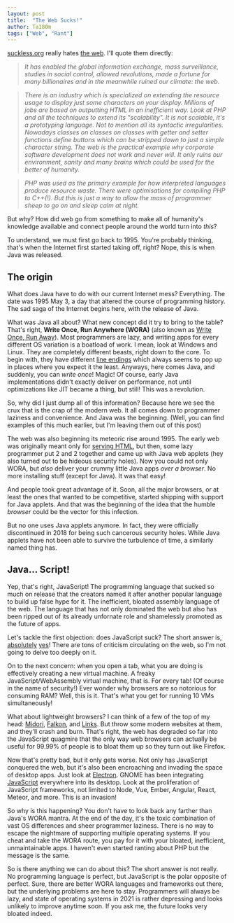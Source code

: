 ```yaml
---
layout: post
title:  "The Web Sucks!"
author: Ta180m
tags: ["Web", "Rant"]
---
```



[suckless.org](https://suckless.org) really hates [the web](https://suckless.org/sucks/web/). I'll quote them directly:

> *It has enabled the global information exchange, mass surveillance, studies in social control, allowed revolutions, made a fortune for many billionaires and in the meanwhile ruined our climate: the web.*

> *There is an industry which is specialized on extending the resource usage to display just some characters on your display. Millions of jobs are based on outputting HTML in an inefficient way. Look at PHP and all the techniques to extend its "scalability". It is not scalable, it's a prototyping language. Not to mention all its syntactic irregularities. Nowadays classes on classes on classes with getter and setter functions define buttons which can be stripped down to just a simple character string. The web is the practical example why corporate software development does not work and never will. It only ruins our environment, sanity and many brains which could be used for the better of humanity.*

> *PHP was used as the primary example for how interpreted languages produce resource waste. There were optimisations for compiling PHP to C++(!). But this is just a way to allow the mass of programmer sheep to go on and sleep calm at night.*


But why? How did web go from something to make all of humanity's knowledge available and connect people around the world turn into *this*?

To understand, we must first go back to 1995. You're probably thinking, that's when the Internet first started taking off, right? Nope, this is when Java was released.


## The origin

What does Java have to do with our current Internet mess? Everything. The date was 1995 May 3, a day that altered the course of programming history. The sad saga of the Internet begins here, with the release of Java.

What was Java all about? What new concept did it try to bring to the table? That's right, **Write Once, Run Anywhere (WORA)** (also known as [Write Once, Run Away](https://stgray.com/quotes/javaquotes.html)). Most programmers are lazy, and writing apps for every different OS variation is a boatload of work. I mean, look at Windows and Linux. They are completely different beasts, right down to the core. To begin with, they have different [line endings](https://www.hanselman.com/blog/carriage-returns-and-line-feeds-will-ultimately-bite-you-some-git-tips) which always seems to pop up in places where you expect it the least. Anyways, here comes Java, and suddenly, you can *write once*! Magic! Of course, early Java implementations didn't exactly deliver on performance, not until optimizations like JIT became a thing, but still! This was a revolution.

So, why did I just dump all of this information? Because here we see the crux that is the crap of the modern web. It all comes down to programmer laziness and convenience. And Java was the beginning. (Well, you can find examples of this much earlier, but I'm leaving them out of this post)

The web was also beginning its meteoric rise around 1995. The early web was originally meant only for [serving HTML](http://motherfuckingwebsite.com/), but then, some lazy programmer put 2 and 2 together and came up with Java web applets (hey also turned out to be hideous security holes). Now you could not only WORA, but *also* deliver your crummy little Java apps *over a browser*. No more installing stuff (except for Java). It was that easy!

And people took great advantage of it. Soon, all the major browsers, or at least the ones that wanted to be competitive, started shipping with support for Java applets. And that was the beginning of the idea that the humble *browser* could be the vector for this infection.

But no one uses Java applets anymore. In fact, they were officially discontinued in 2018 for being such cancerous security holes. While Java applets have not been able to survive the turbulence of time, a similarly named thing has.


## Java... Script!

Yep, that's right, JavaScript! The programming language that sucked so much on release that the creators named it after another popular language to build up false hype for it. The inefficient, bloated assembly language of the web. The language that has not only dominated the web but also has been ripped out of its already unfornate role and shamelessly promoted as the future of apps.

Let's tackle the first objection: does JavaScript suck? The short answer is, [absolutely](https://medium.com/javascript-non-grata/javascript-is-a-dysfunctional-programming-language-a1f4866e186f) [yes](https://hackernoon.com/the-javascript-phenomenon-is-a-mass-psychosis-57adebb09359)! There are tons of criticism circulating on the web, so I'm not going to delve too deeply on it.

On to the next concern: when you open a tab, what you are doing is effectively creating a new virtual machine. A freaky JavaScript/WebAssembly virtual machine, that is. For every tab! (Of course in the name of security!) Ever wonder why browsers are so notorious for consuming RAM? Well, this is it. That's what you get for running 10 VMs simultaneously!

What about lightweight browsers? I can think of a few of the top of my head: [Midori](https://astian.org/en/midori-browser/), [Falkon](https://www.falkon.org/), and [Links](http://links.twibright.com/). But throw some modern websites at them, and they'll crash and burn. That's right, the web has degraded so far into the JavaScript quagmire that the only way web browsers can actually be useful for 99.99% of people is to bloat them up so they turn out like Firefox.

Now that's pretty bad, but it only gets worse. Not only has JavaScript conquered the web, but it's also been encroaching and invading the space of desktop apps. Just look at [Electron](https://medium.com/@boundarybreaker/electron-is-a-hulking-monstrosity-of-a-wora-framework-and-it-needs-to-be-replaced-25e9d849b0e). GNOME has been integrating [JavaScript](https://gjs.guide/) everywhere into its desktop. Look at the proliferation of JavaScript frameworks, not limited to Node, Vue, Ember, Angular, React, Meteor, and more. This is an invasion!

So why is this happening? You don't have to look back any farther than Java's WORA mantra. At the end of the day, it's the toxic combination of vast OS differences and sheer programmer laziness. There is no way to escape the nightmare of supporting multiple operating systems. If you cheat and take the WORA route, you pay for it with your bloated, inefficient, unmaintainable apps. I haven't even started ranting about PHP but the message is the same.

So is there anything we can do about this? The short answer is not really. No programming language is perfect, but JavaScript is the polar opposite of perfect. Sure, there are better WORA languages and frameworks out there, but the underlying problems are here to stay. Programmers will always be lazy, and state of operating systems in 2021 is rather depressing and looks unlikely to improve anytime soon. If you ask me, the future looks very bloated indeed.

